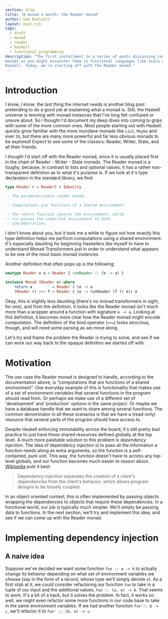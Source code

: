 ```yaml
---
section: blog
title: "A monad a month: the Reader monad"
author: Sam Roelants
layout: post.njk
tags:
  - draft 
  - monad 
  - reader
  - haskell
  - functional programming
description: "The first installment in a series of posts discussing common
monads as you might encounter them in functional languages like Scala and
Haskell. Today, we're starting off with the Reader monad."
---
```


# Introduction
I know, *I know*, the last thing the internet needs is another blog post
pretending to do a good job at explaining what a monad is. Still, the Haskell
universe is teeming with monad instances that I've long felt confused or unsure
about. So I thought I'd document my deep dives into coming to grips with some of
the more common ones. Most people starting out with Haskell quickly grow
familiar with the more mundane monads like `List`, `Maybe` and ever `IO`, but
there are many more powerful and far less obvious monads to be explored! Expect
to see some of the classics: Reader, Writer, State, and all their friends.

I thought I'd start off with the Reader monad, since it is usually placed first
in the chain of Reader - Writer - State monads. The Reader monad is a toughy,
because, in contrast to lists and optional values, it has a rather
non-transparent definition as to what it's purpose is. If we look at it's type 
declaration in the standard library, we find:

```haskell
type Reader r = ReaderT r Identity 

-- The parameterizable reader monad.

-- Computations are functions of a shared environment.

-- The return function ignores the environment, while 
-- >>= passes the inherited environment to both 
-- subcomputations.
```
I don't know about you, but it took me a while to figure out how exactly this
type definition helps me perform computations using a shared environment. It's
especially daunting for beginning Haskellers like myself to have to understand
Monad Transformers just in order to understand what appears to be one of the
most basic monad instances.

Another definition that often pops up is the following:
```haskell
newtype Reader e a = Reader { runReader :: (e -> a) }

instance Monad (Reader e) where 
    return a         = Reader $ \e -> a 
    (Reader r) >>= f = Reader $ \e -> runReader (f (r e)) e
```

Okay, this is slightly less daunting (there's no monad transformers in sight,
for one), and from the definition, it looks like the Reader monad isn't much
more than a wrapper around a function with signature `e -> a`.
Looking at this definition, it becomes more clear how the Reader monad 
might encode *computation*. The definition of the bind operator (`>>=`) looks
atrocious, though, and will need some parsing as we move along.

Let's try and frame the problem the Reader is trying to solve, and see if we can
work our way back to the opaque definition we started off with.

# Motivation
The use case the Reader monad is designed to handle, according to the
documentation above, is "computations that are functions of a shared
environment". One everyday example of this is functionality
that makes use of a set of *environment variables* that several functions in the
program should read from. Or perhaps we make use of a different set of
'development' and 'production' options in the same project. Or maybe we have a
database handle that we want to share among several functions. The common
denominator in all these scenarios is that we have a (read-only) resource that
several parts of the program should have access to. 

Despite Haskell enforcing
immutability across the board, it's still pretty bad practice to just have these
shared resources defined globally at the top level. A much more palatable
solution to this problem is *dependency injection*. The idea of dependency
injection is to pass all the information a function needs along as extra
arguments, so the function is a self-contained, pure unit. This way, the
function doesn't have to access any top-level globals, and our function becomes
much easier to reason about.
[Wikipedia](https://en.wikipedia.org/wiki/Dependency_injection#Without_dependency_injection)
puts it best:
> Dependency injection separates the creation of a client's 
> dependencies from the client's behavior, which allows program
> designs to be loosely coupled.

In an object oriented context, this is often implemented by passing objects
wrapping the dependencies to objects that require these dependencies. In a
functional world, our job is typically much simpler. We'll simply be passing 
data to functions. In the next section, we'll try and implement this idea, and
see if we can come up with the Reader monad.

# Implementing dependency injection
## A naive idea
Suppose we've decided we want some function `fun :: a -> b` to actually change
its behavior depending on what set of environment variables we choose (say in
the form of a record, whose type we'll simply denote `e`). As a first stab at
it, we could consider refactoring our function `fun` to take in a tuple of our
input and the additional values, `fun :: (a, e) -> b`. That seems to work. It's
a bit of a hack, but it solves the problem. In fact, it works so well, we might
even refactor some more functions in our code base to take in the same
environment variables. If we had another function `fun':: b -> c`, we'll
refactor it to `fun' :: (b, e) -> c`.


